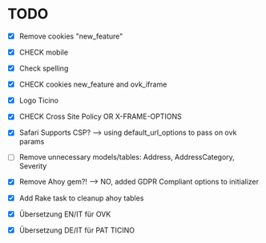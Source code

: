 # TODO

- [x] Remove cookies "new_feature"
- [X] CHECK mobile
- [X] Check spelling
- [X] CHECK cookies new_feature and ovk_iframe
- [X] Logo Ticino

- [X] CHECK Cross Site Policy OR X-FRAME-OPTIONS
- [X] Safari Supports CSP? --> using default_url_options to pass on ovk params


- [ ] Remove unnecessary models/tables: Address, AddressCategory, Severity
- [X] Remove Ahoy gem?! --> NO, added GDPR Compliant options to initializer
- [X] Add Rake task to cleanup ahoy tables

- [X] Übersetzung EN/IT für OVK
- [X] Übersetzung DE/IT für PAT TICINO